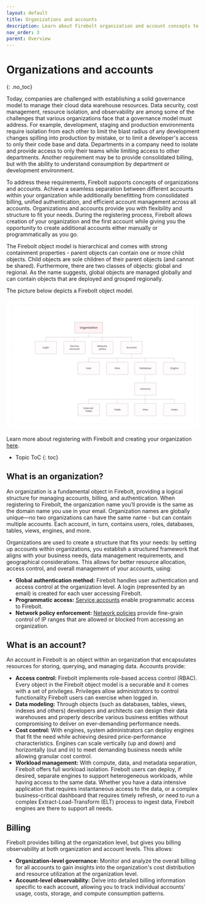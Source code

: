 ```yaml
---
layout: default
title: Organizations and accounts
description: Learn about Firebolt organization and account concepts to help you administer and manage your Firebolt account.
nav_order: 3
parent: Overview
---
```


# Organizations and accounts
{: .no_toc}

Today, companies are challenged with establishing a solid governance model to manage their cloud data warehouse resources. Data security, cost management, resource isolation, and observability are among some of the challenges that various organizations face that a governance model must address.
For example, development, staging and production environments require isolation from each other to limit the blast radius of any development changes spilling into production by mistake, or to limit a developer's access to only their code base and data. Departments in a company need to isolate and provide access to only their teams while limiting access to other departments. Another requirement may be to provide consolidated billing, but with the ability to understand consumption by department or development environment.

To address these requirements, Firebolt supports concepts of organizations and accounts. Achieve a seamless separation between different accounts within your organization while additionally benefitting from consolidated billing, unified authentication, and efficient account management across all accounts. Organizations and accounts provide you with flexibility and structure to fit your needs. During the registering process, Firebolt allows creation of your organization and the first account while giving you the opportunity to create additional accounts either manually or programmatically as you go.

The Firebolt object model is hierarchical and comes with strong containment properties - parent objects can contain one or more child objects. Child objects are sole children of their parent objects (and cannot be shared). Furthermore, there are two classes of objects: global and regional. As the name suggests, global objects are managed globally and can contain objects that are deployed and grouped regionally. 

The picture below depicts a Firebolt object model.

<img src="../assets/images/Firebolt_objects_model.png" alt="Object Model" width="800"/>


Learn more about registering with Firebolt and creating your organization [here](../Guides/managing-your-organization/creating-an-organization.md).

* Topic ToC
{: toc}

## What is an organization?
An organization is a fundamental object in Firebolt, providing a logical structure for managing accounts, billing, and authentication. When registering to Firebolt, the organization name you’ll provide is the same as the domain name you use in your email. Organization names are globally unique—no two organizations can have the same name - but can contain multiple accounts. Each account, in turn, contains users, roles, databases, tables, views, engines, and more.

Organizations are used to create a structure that fits your needs: by setting up accounts within organizations, you establish a structured framework that aligns with your business needs, data management requirements, and geographical considerations. This allows for better resource allocation, access control, and overall management of your accounts, using:
 
- **Global authentication method:** Firebolt handles user authentication and access control at the organization level. A login (represented by an email) is created for each user accessing Firebolt.
- **Programmatic access:** [Service accounts](../Guides/managing-your-organization/service-accounts.md) enable programmatic access to Firebolt.
- **Network policy enforcement:** [Network policies](../Guides/security/network-policies.md) provide fine-grain control of IP ranges that are allowed or blocked from accessing an organization.

## What is an account?
An account in Firebolt is an object within an organization that encapsulates resources for storing, querying, and managing data. Accounts provide:
 
- **Access control:** Firebolt implements role-based access control (RBAC). Every object in the Firebolt object model is a securable and it comes with a set of privileges. Privileges allow administrators to control functionality Firebolt users can exercise when logged in.
- **Data modeling:** Through objects (such as databases, tables, views, indexes and others) developers and architects can design their data warehouses and properly describe various business entities without compromising to deliver on ever-demanding performance needs.
- **Cost control:** With engines, system administrators can deploy engines that fit the need while achieving desired price-performance characteristics. Engines can scale vertically (up and down) and horizontally (out and in) to meet demanding business needs while allowing granular cost control.
- **Workload management:** With compute, data, and metadata separation, Firebolt offers full workload isolation. Firebolt users can deploy, if desired, separate engines to support heterogeneous workloads, while having access to the same data. Whether you have a data intensive application that requires instantaneous access to the data, or a complex business-critical dashboard that requires timely refresh, or need to run a complex Extract-Load-Transform (ELT) process to ingest data, Firebolt engines are there to support all needs.

## Billing
Firebolt provides billing at the organization level, but gives you billing observability at both organization and account levels. This allows: 

- **Organization-level governance:** Monitor and analyze the overall billing for all accounts to gain insights into the organization's cost distribution and resource utilization at the organization level. 
- **Account-level observability:** Delve into detailed billing information specific to each account, allowing you to track individual accounts' usage, costs, storage, and compute consumption patterns.